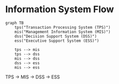 # Information System Flow

```mermaid
graph TB
	tps("Transaction Processing System (TPS)")
	mis("Management Information System (MIS)")
	dss("Decision Support System (DSS)")
	ess("Executive Support System (ESS)")
	
	tps --> mis
	tps --> dss
	mis --> dss
	dss --> ess
	mis --> ess
```

TPS -> MIS -> DSS -> ESS